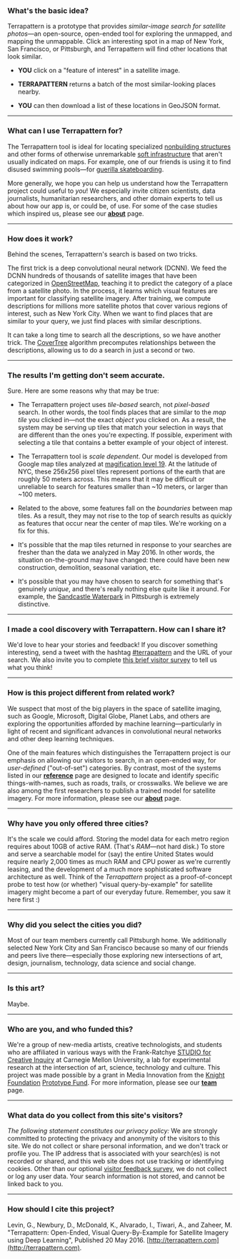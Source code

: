 ### What's the basic idea? 

Terrapattern is a prototype that provides *similar-image search for satellite photos*&mdash;an open-source, open-ended tool for exploring the unmapped, and mapping the unmappable. Click an interesting spot in a map of New York, San Francisco, or Pittsburgh, and Terrapattern will find other locations that look similar.

* **YOU** click on a "feature of interest" in a satellite image.

* **TERRAPATTERN** returns a batch of the most similar-looking places nearby.

* **YOU** can then download a list of these locations in GeoJSON format.

---
### What can I use Terrapattern for? 

The Terrapattern tool is ideal for locating specialized [nonbuilding structures](https://en.wikipedia.org/wiki/Nonbuilding_structure) and other forms of otherwise unremarkable [soft infrastructure](https://en.wikipedia.org/wiki/Soft_infrastructure) that aren't usually indicated on maps. For example, one of our friends is using it to find disused swimming pools—for [guerilla skateboarding](http://www.epictv.com/media/podcast/inside-californias-guerrilla-pool-skate-scene-%7C-pool-nation-ep-1/600243). 

More generally, we hope you can help us understand how the Terrapattern project could useful to *you*! We especially invite citizen scientists, data journalists, humanitarian researchers, and other domain experts to tell us about how our app is, or could be, of use. For some of the case studies which inspired us, please see our [**about**](about.html) page. 

---
### How does it work? 

Behind the scenes, Terrapattern's search is based on two tricks.

The first trick is a deep convolutional neural network (DCNN). We feed the DCNN hundreds of thousands of satellite images that have been categorized in [OpenStreetMap](https://www.openstreetmap.org/), teaching it to predict the category of a place from a satellite photo. In the process, it learns which visual features are important for classifying satellite imagery. After training, we compute descriptions for millions more satellite photos that cover various regions of interest, such as New York City. When we want to find places that are similar to your query, we just find places with similar descriptions.

It can take a long time to search all the descriptions, so we have another trick. The [CoverTree](https://github.com/manzilzaheer/CoverTree) algorithm precomputes relationships between the descriptions, allowing us to do a search in just a second or two.

---

### The results I'm getting don't seem accurate. 

Sure. Here are some reasons why that may be true: 

* The Terrapattern project uses *tile-based* search, not *pixel-based* search. In other words, the tool finds places that are similar to the *map tile* you clicked in—not the exact *object* you clicked on. As a result, the system may be serving up tiles that match your selection in ways that are different than the ones you're expecting. If possible, experiment with selecting a tile that contains a better example of your object of interest.

* The Terrapattern tool is *scale dependent*. Our model is developed from Google map tiles analyzed at [magification level 19](http://gis.stackexchange.com/questions/7430/what-ratio-scales-do-google-maps-zoom-levels-correspond-to). At the latitude of NYC, these 256x256 pixel tiles represent portions of the earth that are roughly 50 meters across. This means that it may be difficult or unreliable to search for features smaller than ~10 meters, or larger than ~100 meters.

* Related to the above, some features fall on the *boundaries* between map tiles. As a result, they may not rise to the top of search results as quickly as features that occur near the center of map tiles. We're working on a fix for this. 

* It's possible that the map tiles returned in response to your searches are fresher than the data we analyzed in May 2016. In other words, the situation on-the-ground may have changed: there could have been new construction, demolition, seasonal variation, etc. 

* It's possible that you may have chosen to search for something that's genuinely *unique*, and there's really nothing else quite like it around. For example, the [Sandcastle Waterpark](https://www.google.com/maps/place/Sandcastle+Water+Park/@40.3980801,-79.9275436,604a,20y,317.39h/data=!3m1!1e3!4m5!3m4!1s0x8834f02d67fb76bd:0xf1b45395cec34844!8m2!3d40.3979202!4d-79.9273153) in Pittsburgh is extremely distinctive. 

---
### I made a cool discovery with Terrapattern. How can I share it?

We'd love to hear your stories and feedback! If you discover something interesting, send a tweet with the hashtag [#terrapattern](https://twitter.com/hashtag/terrapattern) and the URL of your search. We also invite you to complete [this brief visitor survey](http://goo.gl/forms/8T7zY28nHm) to tell us what you think!

---
### How is this project different from related work? 

We suspect that most of the big players in the space of satellite imaging, such as Google, Microsoft, Digital Globe, Planet Labs, and others are exploring the opportunities afforded by machine learning&mdash;particularly in light of recent and significant advances in convolutional neural networks and other deep learning techniques. 

One of the main features which distinguishes the Terrapattern project is our emphasis on allowing our visitors to search, in an open-ended way, for *user-defined* ("out-of-set") categories. By contrast, most of the systems listed in our [**reference**](reference.html) page are designed to locate and identify specific things-with-names, such as roads, trails, or crosswalks. We believe we are also among the first researchers to publish a trained model for satellite imagery. For more information, please see our [**about**](about.html) page. 

---
### Why have you only offered three cities? 

It's the scale we could afford. Storing the model data for each metro region requires about 10GB of active RAM. (That's *RAM*&mdash;not hard disk.) To store and serve a searchable model for (say) the entire United States would require nearly 2,000 times as much RAM and CPU power as we're currently leasing, and the development of a much more sophisticated software architecture as well. Think of the *Terrapattern* project as a proof-of-concept probe to test how (or whether) "visual query-by-example" for satellite imagery might become a part of our everyday future. Remember, you saw it here first :)

---
### Why did you select the cities you did? 

Most of our team members currently call Pittsburgh home. We additionally selected New York City and San Francisco because so many of our friends and peers live there&mdash;especially those exploring new intersections of art, design, journalism, technology, data science and social change.

---
### Is this art? 

Maybe. 

---
### Who are you, and who funded this? 

We're a group of new-media artists, creative technologists, and students who are affiliated in various ways with the Frank-Ratchye [STUDIO for Creative Inquiry](studioforcreativeinquiry.org) at Carnegie Mellon University, a lab for experimental research at the intersection of art, science, technology and culture. This project was made possible by a grant in Media Innovation from the [Knight Foundation](http://knightfoundation.org/grants/201551228/) [Prototype Fund](http://www.knightfoundation.org/funding-initiatives/knight-prototype-fund/). For more information, please see our [**team**](team.html) page. 

---
### What data do you collect from this site's visitors? 

*The following statement constitutes our privacy policy:* We are strongly committed to protecting the privacy and anonymity of the visitors to this site. We do not collect or share personal information, and we don't track or profile you. The IP address that is associated with your search(es) is not recorded or shared, and this web site does not use tracking or identifying cookies. Other than our optional [visitor feedback survey](http://goo.gl/forms/8T7zY28nHm), we do not collect or log any user data. Your search information is not stored, and cannot be linked back to you. 

--- 
### How should I cite this project? 

Levin, G., Newbury, D., McDonald, K., Alvarado, I., Tiwari, A., and Zaheer, M. "Terrapattern: Open-Ended, Visual Query-By-Example for Satellite Imagery using Deep Learning", Published 20 May 2016. [http://terrapattern.com](http://terrapattern.com).
